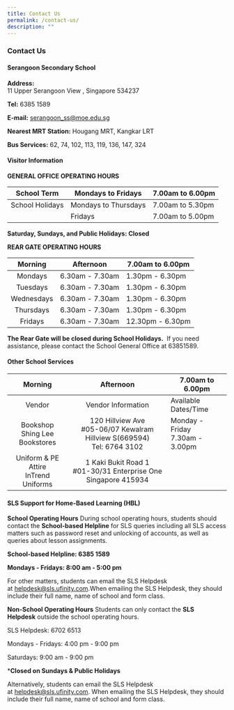 ```yaml
---
title: Contact Us
permalink: /contact-us/
description: ""
---
```

### Contact Us

#### Serangoon Secondary School

**Address:**   
11 Upper Serangoon View ,
Singapore 534237

**Tel:** 6385 1589

**E-mail:** <a href = "mailto:serangoon_ss@moe.edu.sg">serangoon_ss@moe.edu.sg</a>

**Nearest MRT Station:** Hougang MRT, Kangkar LRT

**Bus Services:** 62, 74, 102, 113, 119, 136, 147, 324

#### Visitor Information

**GENERAL OFFICE OPERATING HOURS**

| School Term  | Mondays to Fridays  | 7.00am to 6.00pm  |
|---|---|---|
| School Holidays | Mondays to Thursdays | 7.00am to 5.30pm |
|  | Fridays | 7.00am to 5.00pm |

**Saturday, Sundays, and Public Holidays: Closed**

**REAR GATE OPERATING HOURS**

|  Morning | Afternoon  | 7.00am to 6.00pm  |
|:---:|:---:|---|
| Mondays | 6.30am - 7.30am  | 1.30pm - 6.30pm |
| Tuesdays | 6.30am - 7.30am  | 1.30pm - 6.30pm |
| Wednesdays | 6.30am - 7.30am  | 1.30pm - 6.30pm |
| Thursdays  | 6.30am - 7.30am  | 1.30pm - 6.30pm |
| Fridays | 6.30am - 7.30am  | 12.30pm - 6.30pm |

**The Rear Gate will be closed during School Holidays.** 
If you need assistance, please contact the School General Office at 63851589.  

#### Other School Services

|  Morning | Afternoon  | 7.00am to 6.00pm  |
|:---:|:---:|---|
| Vendor | Vendor Information | Available Dates/Time |
| Bookshop<br>Shing Lee Bookstores | 120 Hillview Ave <br>#05-06/07 Kewalram Hillview S(669594)<br>Tel: 6764 3102 | Monday - Friday<br>7.30am - 3.00pm |
|Uniform & PE Attire<br>InTrend Uniforms |1 Kaki Bukit Road 1<br>#01-30/31 Enterprise One Singapore 415934 ||

#### SLS Support for Home-Based Learning (HBL)

**School Operating Hours**
During school operating hours, students should contact the **School-based Helpline** for SLS queries including all SLS access matters such as password reset and unlocking of accounts, as well as queries about lesson assignments.

**School-based Helpline: 6385 1589** 

**Mondays - Fridays: 8:00 am - 5:00 pm**

For other matters, students can email the SLS Helpdesk at [helpdesk@sls.ufinity.com](mailto:helpdesk@sls.ufinity.com).When emailing the SLS Helpdesk, they should include their full name, name of school and form class.


**Non-School Operating Hours**
Students can only contact the **SLS Helpdesk** outside the school operating hours.

SLS Helpdesk: 6702 6513 

Mondays - Fridays: 4:00 pm - 9:00 pm

Saturdays: 9:00 am - 9:00 pm

\***Closed on Sundays & Public Holidays**

Alternatively, students can email the SLS Helpdesk at [helpdesk@sls.ufinity.com](mailto:helpdesk@sls.ufinity.com). When emailing the SLS Helpdesk, they should include their full name, name of school and form class.